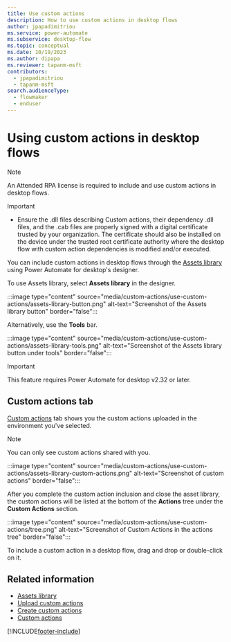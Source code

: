 ```yaml
---
title: Use custom actions 
description: How to use custom actions in desktop flows
author: jpapadimitriou
ms.service: power-automate
ms.subservice: desktop-flow
ms.topic: conceptual
ms.date: 10/19/2023
ms.author: dipapa
ms.reviewer: tapanm-msft
contributors:
  - jpapadimitriou
  - tapanm-msft
search.audienceType: 
  - flowmaker
  - enduser
---
```


# Using custom actions in desktop flows

> [!NOTE]
> An Attended RPA license is required to include and use custom actions in desktop flows.

> [!IMPORTANT]
> - Ensure the .dll files describing Custom actions, their dependency .dll files, and the .cab files are properly signed with a digital certificate trusted by your organization. The certificate should also be installed on the device under the trusted root certificate authority where the desktop flow with custom action dependencies is modified and/or executed.

You can include custom actions in desktop flows through the [Assets library](assets-library.md) using Power Automate for desktop's designer.

To use Assets library, select **Assets library** in the designer.

:::image type="content" source="media/custom-actions/use-custom-actions/assets-library-button.png" alt-text="Screenshot of the Assets library button" border="false":::

Alternatively, use the **Tools** bar.

:::image type="content" source="media/custom-actions/use-custom-actions/assets-library-tools.png" alt-text="Screenshot of the Assets library button under tools" border="false":::

> [!IMPORTANT]
> This feature requires Power Automate for desktop v2.32 or later.

## Custom actions tab

[Custom actions](custom-actions.md) tab shows you the custom actions uploaded in the environment you've selected.

> [!NOTE]
> You can only see custom actions shared with you.

:::image type="content" source="media/custom-actions/use-custom-actions/assets-library-custom-actions.png" alt-text="Screenshot of custom actions" border="false":::

After you complete the custom action inclusion and close the asset library, the custom actions will be listed at the bottom of the **Actions** tree under the **Custom Actions** section.

:::image type="content" source="media/custom-actions/use-custom-actions/tree.png" alt-text="Screenshot of Custom Actions in the actions tree" border="false":::

To include a custom action in a desktop flow, drag and drop or double-click on it.

## Related information

- [Assets library ](assets-library.md)
- [Upload custom actions](upload-custom-actions.md)
- [Create custom actions](create-custom-actions.md)
- [Custom actions](custom-actions.md)

[!INCLUDE[footer-include](../includes/footer-banner.md)]